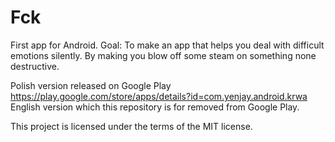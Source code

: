# Fck

First app for Android.
Goal: To make an app that helps you deal with difficult emotions silently. By making you blow off some steam on something none destructive.

Polish version released on Google Play https://play.google.com/store/apps/details?id=com.yenjay.android.krwa
English version which this repository is for removed from Google Play.

This project is licensed under the terms of the MIT license.
